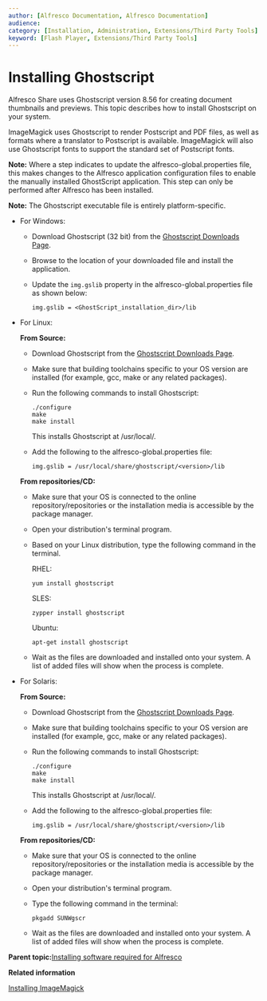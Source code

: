 ```yaml
---
author: [Alfresco Documentation, Alfresco Documentation]
audience: 
category: [Installation, Administration, Extensions/Third Party Tools]
keyword: [Flash Player, Extensions/Third Party Tools]
---
```


# Installing Ghostscript

Alfresco Share uses Ghostscript version 8.56 for creating document thumbnails and previews. This topic describes how to install Ghostscript on your system.

ImageMagick uses Ghostscript to render Postscript and PDF files, as well as formats where a translator to Postscript is available. ImageMagick will also use Ghostscript fonts to support the standard set of Postscript fonts. 

**Note:** Where a step indicates to update the alfresco-global.properties file, this makes changes to the Alfresco application configuration files to enable the manually installed GhostScript application. This step can only be performed after Alfresco has been installed.

**Note:** The Ghostscript executable file is entirely platform-specific.

-   For Windows:
    -   Download Ghostscript \(32 bit\) from the [Ghostscript Downloads Page](http://www.ghostscript.com/download/gsdnld.html).
    -   Browse to the location of your downloaded file and install the application.
    -   Update the `img.gslib` property in the alfresco-global.properties file as shown below:

        ```
        img.gslib = <GhostScript_installation_dir>/lib
        ```


-   For Linux:

    **From Source:**

    -   Download Ghostscript from the [Ghostscript Downloads Page](http://www.ghostscript.com/download/gsdnld.html).
    -   Make sure that building toolchains specific to your OS version are installed \(for example, gcc, make or any related packages\).
    -   Run the following commands to install Ghostscript:

        ```
        ./configure
        make
        make install
        ```

        This installs Ghostscript at /usr/local/.

    -   Add the following to the alfresco-global.properties file:

        ```
        img.gslib = /usr/local/share/ghostscript/<version>/lib 
        ```

    **From repositories/CD:**

    -   Make sure that your OS is connected to the online repository/repositories or the installation media is accessible by the package manager.
    -   Open your distribution's terminal program.
    -   Based on your Linux distribution, type the following command in the terminal.

        RHEL:

        ```
        yum install ghostscript
        ```

        SLES:

        ```
        zypper install ghostscript
        ```

        Ubuntu:

        ```
        apt-get install ghostscript
        ```

    -   Wait as the files are downloaded and installed onto your system. A list of added files will show when the process is complete.
-   For Solaris:

    **From Source:**

    -   Download Ghostscript from the [Ghostscript Downloads Page](http://www.ghostscript.com/download/gsdnld.html).
    -   Make sure that building toolchains specific to your OS version are installed \(for example, gcc, make or any related packages\).
    -   Run the following commands to install Ghostscript:

        ```
        ./configure
        make
        make install
        ```

        This installs Ghostscript at /usr/local/.

    -   Add the following to the alfresco-global.properties file:

        ```
        img.gslib = /usr/local/share/ghostscript/<version>/lib 
        ```

    **From repositories/CD:**

    -   Make sure that your OS is connected to the online repository/repositories or the installation media is accessible by the package manager.
    -   Open your distribution's terminal program.
    -   Type the following command in the terminal:

        ```
        pkgadd SUNWgscr
        ```

    -   Wait as the files are downloaded and installed onto your system. A list of added files will show when the process is complete.

**Parent topic:**[Installing software required for Alfresco](../concepts/prereq-opt-install.md)

**Related information**  


[Installing ImageMagick](imagemagick-config.md)

